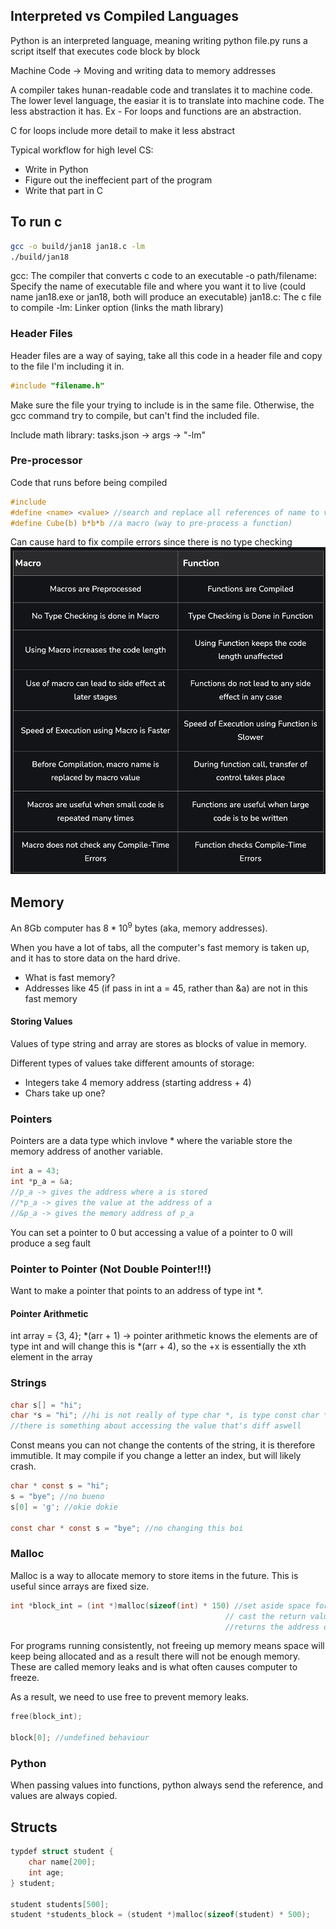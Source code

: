 ## Interpreted vs Compiled Languages

Python is an interpreted language, meaning writing python file.py runs a script itself that executes code block by block

Machine Code $\rightarrow$ Moving and writing data to memory addresses

A compiler takes hunan-readable code and translates it to machine code.
The lower level language, the easiar it is to translate into machine code. The less abstraction it has. Ex - For loops and functions are an abstraction.

C for loops include more detail to make it less abstract

Typical workflow for high level CS:
- Write in Python
- Figure out the ineffecient part of the program
- Write that part in C

## To run c
```bash
gcc -o build/jan18 jan18.c -lm
./build/jan18
```
gcc: The compiler that converts c code to an executable
-o path/filename: Specify the name of executable file and where you want it to live (could name jan18.exe or jan18, both will produce an executable)
jan18.c: The c file to compile
-lm: Linker option (links the math library)

### Header Files
Header files are a way of saying, take all this code in a header file and copy to the file I'm including it in.
```c
#include "filename.h"
```

Make sure the file your trying to include is in the same file. Otherwise, the gcc command try to compile, but can't find the included file.

Include math library: tasks.json -> args -> "-lm"

### Pre-processor
Code that runs before being compiled
```c
#include
#define <name> <value> //search and replace all references of name to value in the code
#define Cube(b) b*b*b //a macro (way to pre-process a function)
```

Can cause hard to fix compile errors since there is no type checking
![](macro_func.png)


## Memory
An 8Gb computer has $8*10^9$ bytes (aka, memory addresses).

When you have a lot of tabs, all the computer's fast memory is taken up, and it has to store data on the hard drive. 
- What is fast memory?
- Addresses like 45 (if pass in int a = 45, rather than &a) are not in this fast memory

#### Storing Values
Values of type string and array are stores as blocks of value in memory.

Different types of values take different amounts of storage:
- Integers take 4 memory address (starting address + 4)
- Chars take up one?

### Pointers
Pointers are a data type which invlove * where the variable store the memory address of another variable.

```c
int a = 43;
int *p_a = &a;
//p_a -> gives the address where a is stored
//*p_a -> gives the value at the address of a
//&p_a -> gives the memory address of p_a
```

You can set a pointer to 0 but accessing a value of a pointer to 0 will produce a seg fault

### Pointer to Pointer (Not Double Pointer!!!)
Want to make a pointer that points to an address of type int *.


#### Pointer Arithmetic

int array = {3, 4};
*(arr + 1) -> pointer arithmetic knows the elements are of type int and will change this is *(arr + 4), so the +x is essentially the xth element in the array

### Strings

```c
char s[] = "hi";
char *s = "hi"; //hi is not really of type char *, is type const char *
//there is something about accessing the value that's diff aswell
```

Const means you can not change the contents of the string, it is therefore immutible. It may compile if you change a letter an index, but will likely crash.

```c
char * const s = "hi";
s = "bye"; //no bueno
s[0] = 'g'; //okie dokie

const char * const s = "bye"; //no changing this boi
```

### Malloc
Malloc is a way to allocate memory to store items in the future. This is useful since arrays are fixed size.
```c
int *block_int = (int *)malloc(sizeof(int) * 150) //set aside space for 150 integers
                                                // cast the return value of malloc into int * because it doesn't know what type it is
                                                //returns the address of where its stored
```

For programs running consistently, not freeing up memory means space will keep being allocated
and as a result there will not be enough memory. These are called memory leaks and is what often causes computer to freeze.

As a result, we need to use free to prevent memory leaks.
```c
free(block_int);

block[0]; //undefined behaviour
```

### Python
When passing values into functions, python always send the reference, and values are always copied. 

## Structs

```c
typdef struct student {
    char name[200];
    int age;
} student;

student students[500];
student *students_block = (student *)malloc(sizeof(student) * 500);
```